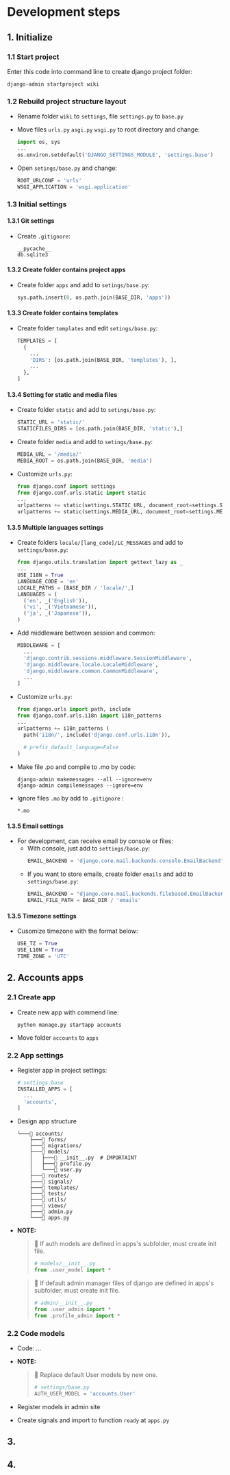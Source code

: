 # Development steps

## 1. Initialize

### 1.1 Start project

Enter this code into command line to create django project folder:

```
django-admin startproject wiki
```

### 1.2 Rebuild project structure layout

- Rename folder `wiki` to `settings`, file `settings.py` to `base.py`
- Move files `urls.py` `asgi.py` `wsgi.py` to root directory and change:
  
  ```python
  import os, sys
  ...
  os.environ.setdefault('DJANGO_SETTINGS_MODULE', 'settings.base')
  ```
- Open `setings/base.py` and change:
  
  ```python
  ROOT_URLCONF = 'urls'
  WSGI_APPLICATION = 'wsgi.application'
  ```

### 1.3 Initial settings

#### 1.3.1 Git settings

- Create `.gitignore`:
  ```git
  __pycache__
  db.sqlite3
  ```

#### 1.3.2 Create folder contains project apps

- Create folder `apps` and add to `setings/base.py`:
  ```python
  sys.path.insert(0, os.path.join(BASE_DIR, 'apps'))
  ```

#### 1.3.3 Create folder contains templates

- Create folder `templates` and edit `setings/base.py`:
  ```python
  TEMPLATES = [
    {
      ...
      'DIRS': [os.path.join(BASE_DIR, 'templates'), ],
      ...
    },
  ]
  ```

#### 1.3.4 Setting for static and media files

- Create folder `static` and add to `setings/base.py`:
  ```python
  STATIC_URL = 'static/'
  STATICFILES_DIRS = [os.path.join(BASE_DIR, 'static'),]
  ```
- Create folder `media` and add to `setings/base.py`:
  ```python
  MEDIA_URL = '/media/'
  MEDIA_ROOT = os.path.join(BASE_DIR, 'media')
  ```
- Customize `urls.py`:
  ```python
  from django.conf import settings
  from django.conf.urls.static import static
  ...
  urlpatterns += static(settings.STATIC_URL, document_root=settings.STATIC_ROOT)
  urlpatterns += static(settings.MEDIA_URL, document_root=settings.MEDIA_ROOT)
  ```

#### 1.3.5 Multiple languages settings

- Create folders `locale/[lang_code]/LC_MESSAGES` and add to `settings/base.py`:
  
  ```python
  from django.utils.translation import gettext_lazy as _
  ...
  USE_I18N = True
  LANGUAGE_CODE = 'en'
  LOCALE_PATHS = [BASE_DIR / 'locale/',]
  LANGUAGES = (
    ('en', _('English')),
    ('vi', _('Vietnamese')),
    ('ja', _('Japanese')),
  )
  ```
- Add middleware bettween session and common:
  
  ```python
  MIDDLEWARE = [
    ...
    'django.contrib.sessions.middleware.SessionMiddleware',
    'django.middleware.locale.LocaleMiddleware',
    'django.middleware.common.CommonMiddleware',
    ...
  ]
  ```
- Customize `urls.py`:
  
  ```python
  from django.urls import path, include
  from django.conf.urls.i18n import i18n_patterns
  ...
  urlpatterns += i18n_patterns (
    path('i18n/', include('django.conf.urls.i18n')),
    
    # prefix_default_language=False
  )
  ```
- Make file .po and compile to .mo by code:
  
  ```
  django-admin makemessages --all --ignore=env
  django-admin compilemessages --ignore=env
  ```
- Ignore files `.mo` by add to `.gitignore` :
  
  ```git
  *.mo
  ```

#### 1.3.5 Email settings

- For development, can receive email by console or files:
  - With console, just add to `settings/base.py`:
    ```python
    EMAIL_BACKEND = 'django.core.mail.backends.console.EmailBackend'
    ```
  - If you want to store emails, create folder `emails` and add to `settings/base.py`:
    ```python
    EMAIL_BACKEND = "django.core.mail.backends.filebased.EmailBackend"
    EMAIL_FILE_PATH = BASE_DIR / 'emails'
    ```

#### 1.3.5 Timezone settings

- Cusomize timezone with the format below:
  ```python
  USE_TZ = True
  USE_L10N = True
  TIME_ZONE = 'UTC'
  ```

## 2. Accounts apps

### 2.1 Create app

- Create new app with commend line:
  
  ```
  python manage.py startapp accounts
  ```
- Move folder `accounts` to `apps`

### 2.2 App settings

- Register app in project settings:
  ```python
  # settings.base
  INSTALLED_APPS = [
    ...
    'accounts',
  ]
  ```

- Design app structure
  ```
  └───📁 accounts/
      ├───📁 forms/
      ├───📁 migrations/
      ├───📁 models/
      │   ├───📄 __init__.py  # IMPORTAINT
      │   ├───📄 profile.py
      │   └───📄 user.py
      ├───📁 routes/
      ├───📁 signals/
      ├───📁 templates/
      ├───📁 tests/
      ├───📁 utils/
      ├───📁 views/
      ├───📄 admin.py
      └───📄 apps.py
  ```

- **NOTE:**
  
  <blockquote>
  <p>📝 If auth models are defined in apps's subfolder, must create init file. </p>
  
  ```python
  # models/__init__.py
  from .user_model import *
  ```
  
  </blockquote>

  <blockquote>
  <p>📝 If default admin manager files of django are defined in apps's subfolder, must create init file. </p>
  
  ```python
  # admin/__init__.py
  from .user_admin import *
  from .profile_admin import *
  ```
  
  </blockquote>

### 2.2 Code models
  - Code: ...
  - **NOTE:**
  
    <blockquote>
    <p>📝 Replace default User models by new one. </p>
    
    ```python
    # settings/base.py
    AUTH_USER_MODEL = 'accounts.User'
    ```
    
    </blockquote>
  - Register models in admin site
  - Create signals and import to function `ready` at `apps.py`


## 3.

## 4.

